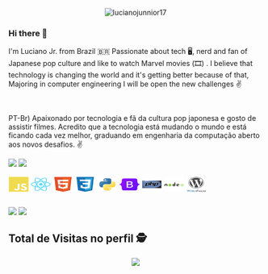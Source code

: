 <div>
 <p align="center"> <img src="https://komarev.com/ghpvc/?username=lucianojunnior17" alt="lucianojunnior17" /> 

### Hi there 👋
 I'm Luciano Jr. from Brazil 🇧🇷 Passionate about tech 🖥️,
  nerd and fan of Japanese pop culture  and  like to watch  Marvel 
  movies (🎞️) .
 I believe that technology is changing the world and it's
  getting better because of that,
  Majoring in computer engineering
   I will be open the new challenges ✌️
 
 </div>
   
   <br>
   
   PT-Br) Apaixonado por tecnologia e fã da cultura pop japonesa e gosto de assistir filmes. Acredito que a tecnologia está mudando o mundo e está ficando cada vez melhor, graduando em engenharia da computação aberto aos novos desafios. ✌️
   <br>
   
 <div>
  <img height="180em" src="https://github-readme-stats.vercel.app/api?username=lucianojunnior17&show_icons=true&theme=onedark&include_all_commits=true&count_private=true"/>
  <img height="180em" src="https://github-readme-stats.vercel.app/api/top-langs/?username=lucianojunnior17&layout=compact&langs_count=7&theme=dracula"/>
</div>

<div style="display: inline_block"><br>
  <img align="center" alt="Rafa-Js" height="30" width="40" src="https://raw.githubusercontent.com/devicons/devicon/master/icons/javascript/javascript-plain.svg">
  <img align="center" alt="Rafa-React" height="30" width="40" src="https://raw.githubusercontent.com/devicons/devicon/master/icons/react/react-original.svg">
  <img align="center" alt="Rafa-HTML" height="30" width="40" src="https://raw.githubusercontent.com/devicons/devicon/master/icons/html5/html5-original.svg">
  <img align="center" alt="Rafa-CSS" height="30" width="40" src="https://raw.githubusercontent.com/devicons/devicon/master/icons/css3/css3-original.svg">
  <img align="center" alt="Rafa-Python" height="30" width="40" src="https://raw.githubusercontent.com/devicons/devicon/master/icons/python/python-original.svg">
 <img align="center" alt="bootstap" height="30" width="40" src="https://github.com/devicons/devicon/blob/master/icons/bootstrap/bootstrap-original.svg">
 <img align="center" alt="php" height="30" width="40" src="https://github.com/devicons/devicon/blob/master/icons/php/php-original.svg">
 <img align="center" alt="Node-Js" height="30" width="40" src="https://github.com/devicons/devicon/blob/master/icons/nodejs/nodejs-original-wordmark.svg">
 <img align="center" alt="Word-Press" height="30" width="40" src="https://github.com/devicons/devicon/blob/master/icons/wordpress/wordpress-original.svg">
 </div>
 
 ##

 <div>
  <a href = "mailto:engluciano.junior@gmail.com"><img src="https://img.shields.io/badge/-Gmail-%23333?style=for-the-badge&logo=gmail&logoColor=white" target="_blank"></a>
  <a href="https://www.linkedin.com/in/luciano-lima-do-nascimento-junior-51ab05170/" target="_blank"><img src="https://img.shields.io/badge/-LinkedIn-%230077B5?style=for-the-badge&logo=linkedin&logoColor=white" target="_blank"></a>  
 
 ##
 

 <p align="center"> 

 ## Total de Visitas no perfil :detective: <br>
 <p align="center"> 
   <img alingn="center" src="https://profile-counter.glitch.me/lucianojunnior17/count.svg" />
 </p>

</p>

 
</div>
 
